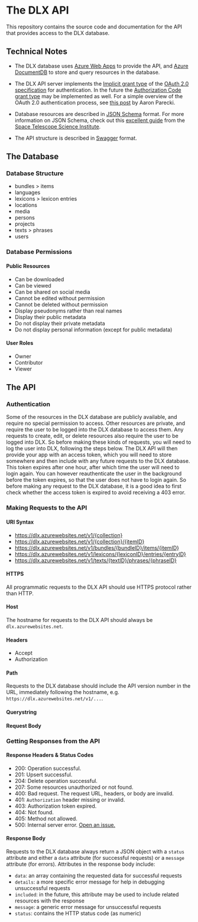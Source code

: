 # The DLX API
This repository contains the source code and documentation for the API that provides access to the DLX database.


## Technical Notes

* The DLX database uses [Azure Web Apps](https://azure.microsoft.com/en-us/services/app-service/api/) to provide the API, and [Azure DocumentDB](https://azure.microsoft.com/en-us/services/documentdb/) to store and query resources in the database.

* The DLX API server implements the [Implicit grant type](http://tools.ietf.org/html/rfc6749#section-4.2) of the [OAuth 2.0 specification](http://tools.ietf.org/html/rfc6749) for authentication. In the future the [Authorization Code grant type](http://tools.ietf.org/html/rfc6749#section-4.1) may be implemented as well. For a simple overview of the OAuth 2.0 authentication process, see [this post](http://aaronparecki.com/articles/2012/07/29/1/oauth2-simplified) by Aaron Parecki.

* Database resources are described in [JSON Schema](http://json-schema.org/) format. For more information on JSON Schema, check out this [excellent guide](http://spacetelescope.github.io/understanding-json-schema/) from the [Space Telescope Science Institute](http://www.stsci.edu/).

* The API structure is described in [Swagger](http://swagger.io/specification/) format.


## The Database

### Database Structure
* bundles > items
* languages
* lexicons > lexicon entries
* locations
* media
* persons
* projects
* texts > phrases
* users

### Database Permissions

#### Public Resources
- Can be downloaded
- Can be viewed
- Can be shared on social media
- Cannot be edited without permission
- Cannot be deleted without permission
- Display pseudonyms rather than real names
- Display their public metadata
- Do not display their private metadata
- Do not display personal information (except for public metadata)

#### User Roles
- Owner
- Contributor
- Viewer


## The API

### Authentication
Some of the resources in the DLX database are publicly available, and require no special permission to access. Other resources are private, and require the user to be logged into the DLX database to access them. Any requests to create, edit, or delete resources also require the user to be logged into DLX. So before making these kinds of requests, you will need to log the user into DLX, following the steps below. The DLX API will then provide your app with an access token, which you will need to store somewhere and then include with any future requests to the DLX database. This token expires after one hour, after which time the user will need to login again. You can however reauthenticate the user in the background before the token expires, so that the user does not have to login again. So before making any request to the DLX database, it is a good idea to first check whether the access token is expired to avoid receiving a 403 error.

### Making Requests to the API

#### URI Syntax
- https://dlx.azurewebsites.net/v1/{collection}
- https://dlx.azurewebsites.net/v1/{collection}/{itemID}
- https://dlx.azurewebsites.net/v1/bundles/{bundleID}/items/{itemID}
- https://dlx.azurewebsites.net/v1/lexicons/{lexiconID}/entries/{entryID}
- https://dlx.azurewebsites.net/v1/texts/{textID}/phrases/{phraseID}

#### HTTPS
All programmatic requests to the DLX API should use HTTPS protocol rather than HTTP.

#### Host
The hostname for requests to the DLX API should always be `dlx.azurewebsites.net`.

#### Headers
- Accept
- Authorization

#### Path
Requests to the DLX database should include the API version number in the URL, immediately following the hostname, e.g. `https://dlx.azurewebsites.net/v1/...`.

#### Querystring
#### Request Body

### Getting Responses from the API
#### Response Headers &amp; Status Codes
- 200: Operation successful.
- 201: Upsert successful.
- 204: Delete operation successful.
- 207: Some resources unauthorized or not found.
- 400: Bad request. The request URL, headers, or body are invalid.
- 401: `Authorization` header missing or invalid.
- 403: Authorization token expired.
- 404: Not found.
- 405: Method not allowed.
- 500: Internal server error. [Open an issue.](https://github.com/digitallinguistics/dlx-api/issues)

#### Response Body
Requests to the DLX database always return a JSON object with a `status` attribute and either a `data` attribute (for successful requests) or a `message` attribute (for errors). Attributes in the response body include:

* `data`: an array containing the requested data for successful requests
* `details`: a more specific error message for help in debugging unsuccessful requests
* `included`: in the future, this attribute may be used to include related resources with the response
* `message`: a generic error message for unsuccessful requests
* `status`: contains the HTTP status code (as numeric)
